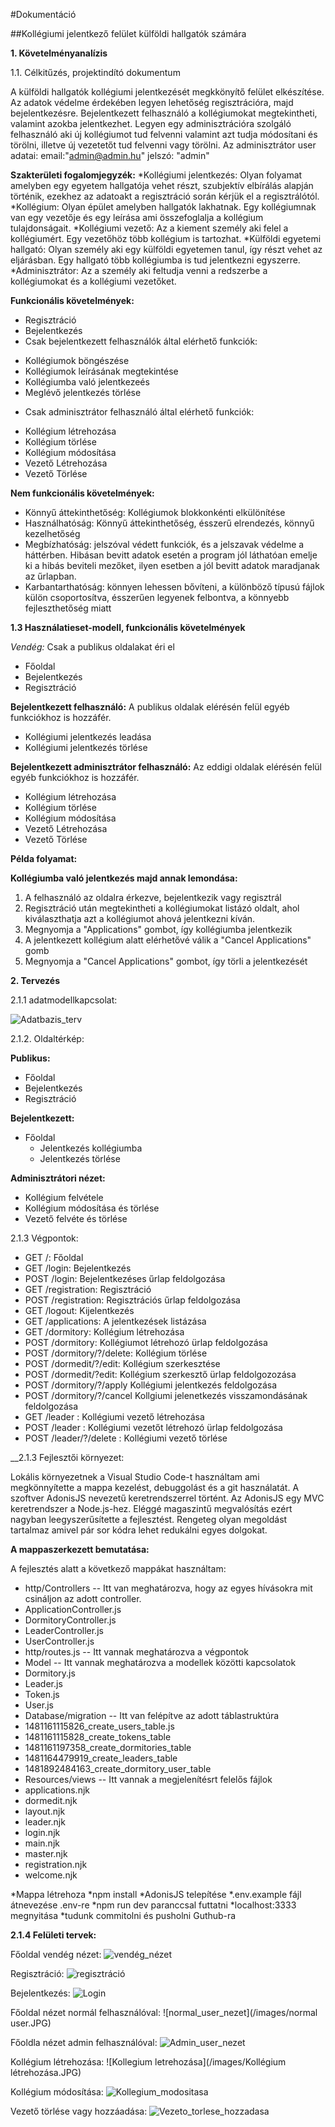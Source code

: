#Dokumentáció

##Kollégiumi jelentkező felület külföldi hallgatók számára

__1. Követelményanalízis__

1.1. Célkitűzés, projektindító dokumentum

A külföldi hallgatók kollégiumi jelentkezését megkkönyítő felület elkészítése.
Az adatok védelme érdekében legyen lehetőség regisztrációra, majd bejelentkezésre. Bejelentkezett felhasználó a kollégiumokat megtekintheti, valamint azokba jelentkezhet.
Legyen egy adminisztrációra szolgáló felhasználó aki új kollégiumot tud felvenni valamint azt tudja módosítani és törölni, illetve új vezetetőt tud felvenni vagy törölni. 
Az adminisztrátor user adatai: email:"admin@admin.hu" jelszó: "admin"

__Szakterületi fogalomjegyzék:__
*Kollégiumi jelentkezés: Olyan folyamat amelyben egy egyetem hallgatója vehet részt, szubjektív elbírálás alapján történik, ezekhez az adatoakt a regisztráció során kérjük el a regisztrálótól.
*Kollégium: Olyan épület amelyben hallgatók lakhatnak. Egy kollégiumnak van egy vezetője és egy leírása ami összefoglalja a kollégium tulajdonságait.
*Kollégiumi vezető: Az a kiement személy aki felel a kollégiumért. Egy vezetőhöz több kollégium is tartozhat.
*Külföldi egyetemi hallgató: Olyan személy aki egy külföldi egyetemen tanul, így részt vehet az eljárásban. Egy hallgató több kollégiumba is tud jelentkezni egyszerre.
*Adminisztrátor: Az a személy aki feltudja venni a redszerbe a kollégiumokat és a kollégiumi vezetőket.

__Funkcionális követelmények:__

- Regisztráció
- Bejelentkezés
- Csak bejelentkezett felhasználók által elérhető funkciók:
 * Kollégiumok böngészése
 * Kollégiumok leírásának megtekintése
 * Kollégiumba való jelentkezeés
 * Meglévő jelentkezés törlése
- Csak adminisztrátor felhasználó által elérhető funkciók:
* Kollégium létrehozása
* Kollégium törlése
* Kollégium módosítása
* Vezető Létrehozása
* Vezető Törlése


__Nem funkcionális követelmények:__

- Könnyű áttekinthetőség: Kollégiumok blokkonkénti elkülönítése
- Használhatóság: Könnyű áttekinthetőség, ésszerű elrendezés, könnyű kezelhetőség
- Megbízhatóság: jelszóval védett funkciók, és a jelszavak védelme a háttérben. Hibásan bevitt adatok esetén a program jól láthatóan emelje ki a hibás beviteli mezőket, ilyen esetben a jól bevitt adatok maradjanak az űrlapban.
- Karbantarthatóság: könnyen lehessen bővíteni, a különböző típusú fájlok külön csoportosítva, ésszerűen legyenek felbontva, a könnyebb fejleszthetőség miatt

__1.3 Használatieset-modell, funkcionális követelmények__

_Vendég:_ Csak a publikus oldalakat éri el
- Főoldal
- Bejelentkezés
- Regisztráció

__Bejelentkezett felhasználó:__ A publikus oldalak elérésén felül egyéb funkciókhoz is hozzáfér.
- Kollégiumi jelentkezés leadása
- Kollégiumi jelentkezés törlése

__Bejelentkezett adminisztrátor felhasználó:__ Az eddigi oldalak elérésén felül egyéb funkciókhoz is hozzáfér.
* Kollégium létrehozása
* Kollégium törlése
* Kollégium módosítása
* Vezető Létrehozása
* Vezető Törlése


__Példa folyamat:__

__Kollégiumba való jelentkezés majd annak lemondása:__
1. A felhasználó az oldalra érkezve, bejelentkezik vagy regisztrál
2. Regisztráció után megtekintheti a kollégiumokat listázó oldalt, ahol kiválaszthatja azt a kollégiumot ahová jelentkezni kíván.
3. Megnyomja a "Applications" gombot, így kollégiumba jelentkezik
4. A jelentkezett kollégium alatt elérhetővé válik a "Cancel Applications" gomb
5. Megnyomja a "Cancel Applications" gombot, így törli a jelentkezését



__2. Tervezés__

2.1.1 adatmodellkapcsolat:

![Adatbazis_terv](/images/adatbazisterv.JPG)

2.1.2. Oldaltérkép:

__Publikus:__
* Főoldal
* Bejelentkezés
* Regisztráció

__Bejelentkezett:__
* Főoldal
  * Jelentkezés kollégiumba
  * Jelentkezés törlése

__Adminisztrátori nézet:__
* Kollégium felvétele
* Kollégium módosítása és törlése
* Vezető felvéte és törlése

2.1.3 Végpontok:
* GET /: Főoldal
* GET /login: Bejelentkezés
* POST /login: Bejelentkezéses űrlap feldolgozása
* GET /registration: Regisztráció
* POST /registration: Regisztrációs űrlap feldolgozása
* GET /logout: Kijelentkezés
* GET /applications: A jelentkezések listázása
* GET /dormitory: Kollégium létrehozása
* POST /dormitory: Kollégiumot létrehozó ürlap feldolgozása 
* POST /dormitory/?/delete: Kollégium törlése
* POST /dormedit/?/edit: Kollégium szerkesztése
* POST /dormedit/?edit: Kollégium szerkesztő ürlap feldolgozozása 
* POST /dormitory/?/apply Kollégiumi jelentkezés feldolgozása
* POST /dormitory/?/cancel Kollgiumi jelenetkezés visszamondásának feldolgozása
* GET /leader : Kollégiumi vezető létrehozása
* POST /leader : Kollégiumi vezetőt létrehozó ürlap feldolgozása
* POST /leader/?/delete : Kollégiumi vezető törlése

__2.1.3 Fejlesztői környezet:

Lokális környezetnek a Visual Studio Code-t használtam ami megkönnyítette a mappa kezelést, debuggolást és a git használatát. 
A szoftver AdonisJS nevezetű keretrendszerrel történt. Az AdonisJS egy MVC keretrendszer a Node.js-hez. Eléggé magaszintű megvalósítás ezért nagyban leegyszerűsítette a fejlesztést. Rengeteg olyan megoldást tartalmaz amivel pár sor kódra lehet redukálni egyes dolgokat.

__A mappaszerkezett bemutatása:__

A fejlesztés alatt a következő mappákat használtam:
* http/Controllers -- Itt van meghatározva, hogy az egyes hívásokra mit csináljon az adott controller.
 * ApplicationController.js
 * DormitoryController.js
 * LeaderController.js
 * UserController.js
* http/routes.js -- Itt vannak meghatározva a végpontok
* Model -- Itt vannak meghatározva a modellek közötti kapcsolatok
 * Dormitory.js
 * Leader.js
 * Token.js
 * User.js
* Database/migration -- Itt van felépítve az adott táblastruktúra
 * 1481161115826_create_users_table.js
 * 1481161115828_create_tokens_table
 * 1481161197358_create_dormitories_table
 * 1481164479919_create_leaders_table
 * 1481892484163_create_dormitory_user_table
* Resources/views -- Itt vannak a megjelenítésrt felelős fájlok 
 * applications.njk
 * dormedit.njk
 * layout.njk
 * leader.njk
 * login.njk
 * main.njk
 * master.njk
 * registration.njk
 * welcome.njk
 


 
 
*Mappa létrehoza
*npm install
*AdonisJS telepítése
*.env.example fájl átnevezése .env-re
*npm run dev paranccsal futtatni
*localhost:3333 megnyitása
*tudunk commitolni és pusholni Guthub-ra

__2.1.4 Felületi tervek:__

Főoldal vendég nézet:
![vendég_nézet](/images/vendég_nézet.JPG)

Regisztráció:
![regisztráció](/images/regisztráció.JPG)

Bejelentkezés:
![Login](/images/bejelentkezés.JPG)

Főoldal nézet normál felhasználóval:
![normal_user_nezet](/images/normal user.JPG)

Főoldla nézet admin felhasználóval:
![Admin_user_nezet](/images/admin_nézet.JPG)

Kollégium létrehozása:
![Kollegium letrehozása](/images/Kollégium létrehozása.JPG)

Kollégium módosítása:
![Kollegium_modositasa](/images/kollégium_modositasa.JPG)

Vezető törlése vagy hozzáadása:
![Vezeto_torlese_hozzadasa](/images/vezető_torlese.JPG)


